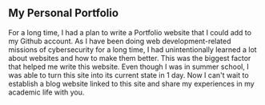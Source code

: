 ## My Personal Portfolio


For a long time, I had a plan to write a Portfolio website that I could add to my Github account. As I have been doing web development-related missions of cybersecurity for a long time, I had unintentionally learned a lot about websites and how to make them better. This was the biggest factor that helped me write this website. Even though I was in summer school, I was able to turn this site into its current state in 1 day. Now I can't wait to establish a blog website linked to this site and share my experiences in my academic life with you.
